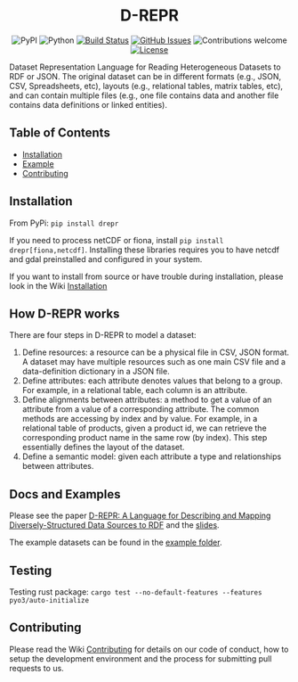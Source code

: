 <h1 align="center">D-REPR</h1>

<div align="center">

![PyPI](https://img.shields.io/pypi/v/drepr)
![Python](https://img.shields.io/badge/python-v3.6+-blue.svg)
[![Build Status](https://travis-ci.org/usc-isi-i2/d-repr.svg?branch=master)](https://travis-ci.org/usc-isi-i2/d-repr)
[![GitHub Issues](https://img.shields.io/github/issues/usc-isi-i2/d-repr.svg)](https://github.com/usc-isi-i2/d-repr/issues)
![Contributions welcome](https://img.shields.io/badge/contributions-welcome-orange.svg)
[![License](https://img.shields.io/badge/license-MIT-blue.svg)](https://opensource.org/licenses/MIT)

</div>

Dataset Representation Language for Reading Heterogeneous Datasets to RDF or JSON. The original dataset can be in different formats (e.g., JSON, CSV, Spreadsheets, etc), layouts (e.g., relational tables, matrix tables, etc), and can contain multiple files (e.g., one file contains data and another file contains data definitions or linked entities).

## Table of Contents

- [Installation](#installation)
- [Example](#docs-and-examples)
- [Contributing](#contributing)
<!-- - [Support](#support) -->

## Installation

From PyPi: `pip install drepr`

If you need to process netCDF or fiona, install `pip install drepr[fiona,netcdf]`. Installing these libraries requires you to have netcdf and gdal preinstalled and configured in your system.

If you want to install from source or have trouble during installation, please look in the Wiki [Installation](https://github.com/usc-isi-i2/d-repr/wiki/Installation)

## How D-REPR works

There are four steps in D-REPR to model a dataset:

1. Define resources: a resource can be a physical file in CSV, JSON format. A dataset may have multiple resources such as one main CSV file and a data-definition dictionary in a JSON file.
2. Define attributes: each attribute denotes values that belong to a group. For example, in a relational table, each column is an attribute.
3. Define alignments between attributes: a method to get a value of an attribute from a value of a corresponding attribute. The common methods are accessing by index and by value. For example, in a relational table of products, given a product id, we can retrieve the corresponding product name in the same row (by index). This step essentially defines the layout of the dataset.
4. Define a semantic model: given each attribute a type and relationships between attributes.

## Docs and Examples

Please see the paper [D-REPR: A Language for Describing and Mapping Diversely-Structured Data Sources to RDF](/docs/paper.pdf) and the [slides](/docs/slides.pdf).

The example datasets can be found in the [example folder](/examples).

## Testing

Testing rust package: `cargo test --no-default-features --features pyo3/auto-initialize`

## Contributing

Please read the Wiki [Contributing](https://github.com/usc-isi-i2/d-repr/wiki/Contributing) for details on our code of conduct, how to setup the development environment and the process for submitting pull requests to us.
